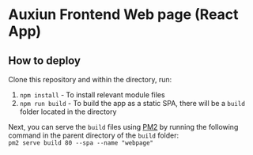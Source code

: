 # Auxiun Frontend Web page (React App)

## How to deploy
Clone this repository and within the directory, run:  
1. `npm install` - To install relevant module files
2. `npm run build` - To build the app as a static SPA, there will be a `build` folder located in the directory
  
Next, you can serve the `build` files using [PM2](https://pm2.keymetrics.io/) by running the following command in the parent directory of the `build` folder:  
`pm2 serve build 80 --spa --name "webpage"`
